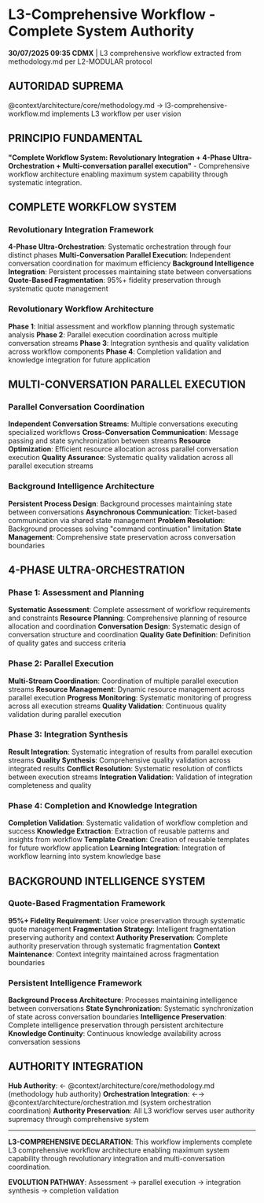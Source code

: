 # L3-Comprehensive Workflow - Complete System Authority

**30/07/2025 09:35 CDMX** | L3 comprehensive workflow extracted from methodology.md per L2-MODULAR protocol

## AUTORIDAD SUPREMA
@context/architecture/core/methodology.md → l3-comprehensive-workflow.md implements L3 workflow per user vision

## PRINCIPIO FUNDAMENTAL
**"Complete Workflow System: Revolutionary Integration + 4-Phase Ultra-Orchestration + Multi-conversation parallel execution"** - Comprehensive workflow architecture enabling maximum system capability through systematic integration.

## COMPLETE WORKFLOW SYSTEM

### Revolutionary Integration Framework
**4-Phase Ultra-Orchestration**: Systematic orchestration through four distinct phases
**Multi-Conversation Parallel Execution**: Independent conversation coordination for maximum efficiency
**Background Intelligence Integration**: Persistent processes maintaining state between conversations
**Quote-Based Fragmentation**: 95%+ fidelity preservation through systematic quote management

### Revolutionary Workflow Architecture
**Phase 1**: Initial assessment and workflow planning through systematic analysis
**Phase 2**: Parallel execution coordination across multiple conversation streams
**Phase 3**: Integration synthesis and quality validation across workflow components
**Phase 4**: Completion validation and knowledge integration for future application

## MULTI-CONVERSATION PARALLEL EXECUTION

### Parallel Conversation Coordination
**Independent Conversation Streams**: Multiple conversations executing specialized workflows
**Cross-Conversation Communication**: Message passing and state synchronization between streams
**Resource Optimization**: Efficient resource allocation across parallel conversation execution
**Quality Assurance**: Systematic quality validation across all parallel execution streams

### Background Intelligence Architecture
**Persistent Process Design**: Background processes maintaining state between conversations
**Asynchronous Communication**: Ticket-based communication via shared state management
**Problem Resolution**: Background processes solving "command continuation" limitation
**State Management**: Comprehensive state preservation across conversation boundaries

## 4-PHASE ULTRA-ORCHESTRATION

### Phase 1: Assessment and Planning
**Systematic Assessment**: Complete assessment of workflow requirements and constraints
**Resource Planning**: Comprehensive planning of resource allocation and coordination
**Conversation Design**: Systematic design of conversation structure and coordination
**Quality Gate Definition**: Definition of quality gates and success criteria

### Phase 2: Parallel Execution
**Multi-Stream Coordination**: Coordination of multiple parallel execution streams
**Resource Management**: Dynamic resource management across parallel execution
**Progress Monitoring**: Systematic monitoring of progress across all execution streams
**Quality Validation**: Continuous quality validation during parallel execution

### Phase 3: Integration Synthesis
**Result Integration**: Systematic integration of results from parallel execution streams
**Quality Synthesis**: Comprehensive quality validation across integrated results
**Conflict Resolution**: Systematic resolution of conflicts between execution streams
**Integration Validation**: Validation of integration completeness and quality

### Phase 4: Completion and Knowledge Integration
**Completion Validation**: Systematic validation of workflow completion and success
**Knowledge Extraction**: Extraction of reusable patterns and insights from workflow
**Template Creation**: Creation of reusable templates for future workflow application
**Learning Integration**: Integration of workflow learning into system knowledge base

## BACKGROUND INTELLIGENCE SYSTEM

### Quote-Based Fragmentation Framework
**95%+ Fidelity Requirement**: User voice preservation through systematic quote management
**Fragmentation Strategy**: Intelligent fragmentation preserving authority and context
**Authority Preservation**: Complete authority preservation through systematic fragmentation
**Context Maintenance**: Context integrity maintained across fragmentation boundaries

### Persistent Intelligence Framework
**Background Process Architecture**: Processes maintaining intelligence between conversations
**State Synchronization**: Systematic synchronization of state across conversation boundaries
**Intelligence Preservation**: Complete intelligence preservation through persistent architecture
**Knowledge Continuity**: Continuous knowledge availability across conversation sessions

## AUTHORITY INTEGRATION

**Hub Authority**: ← @context/architecture/core/methodology.md (methodology hub authority)
**Orchestration Integration**: ←→ @context/architecture/orchestration.md (system orchestration coordination)
**Authority Preservation**: All L3 workflow serves user authority supremacy through comprehensive system

---

**L3-COMPREHENSIVE DECLARATION**: This workflow implements complete L3 comprehensive workflow architecture enabling maximum system capability through revolutionary integration and multi-conversation coordination.

**EVOLUTION PATHWAY**: Assessment → parallel execution → integration synthesis → completion validation